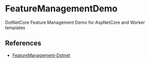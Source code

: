 # FeatureManagementDemo

DotNetCore Feature Management Demo for AspNetCore and Worker templates



## References

- [FeatureManagement-Dotnet](https://github.com/microsoft/FeatureManagement-Dotnet)